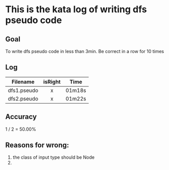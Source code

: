# This is the kata log of writing dfs pseudo code  

## Goal
To write dfs pseudo code in less than 3min.
Be correct in a row for 10 times

## Log

| Filename           | isRight    | Time |
| ------------------ |:----------:|:----:|
| dfs1.pseudo        |x           |01m18s|
| dfs2.pseudo        |x           |01m22s|

## Accuracy
1 / 2 = 50.00%

## Reasons for wrong:
1. the class of input type should be Node
2. 
